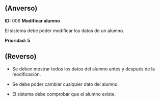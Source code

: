 ## (**Anverso**)

**ID:** 006 **Modificar alumno**                              

El sistema debe poder modificar los datos de un alumno.

**Prioridad: 5**

## (**Reverso**)

+ Se deben mostrar todos los datos del alumno antes y después de la modificación.

+ Se debe poder cambiar cualquier dato del alumno.

+ El sistema debe comprobar que el alumno existe.